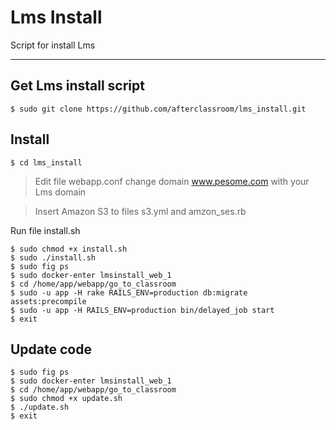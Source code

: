 Lms Install
===================


Script for install Lms

----------


Get Lms install script
-------------

    $ sudo git clone https://github.com/afterclassroom/lms_install.git

Install
-------------



    $ cd lms_install

> Edit file webapp.conf change domain www.pesome.com with your Lms domain

> Insert Amazon S3 to files s3.yml and amzon_ses.rb

Run file install.sh

    $ sudo chmod +x install.sh
    $ sudo ./install.sh
    $ sudo fig ps
    $ sudo docker-enter lmsinstall_web_1
    $ cd /home/app/webapp/go_to_classroom
    $ sudo -u app -H rake RAILS_ENV=production db:migrate assets:precompile
    $ sudo -u app -H RAILS_ENV=production bin/delayed_job start
    $ exit

Update code
-------------

    $ sudo fig ps
    $ sudo docker-enter lmsinstall_web_1
    $ cd /home/app/webapp/go_to_classroom
    $ sudo chmod +x update.sh
    $ ./update.sh
    $ exit

